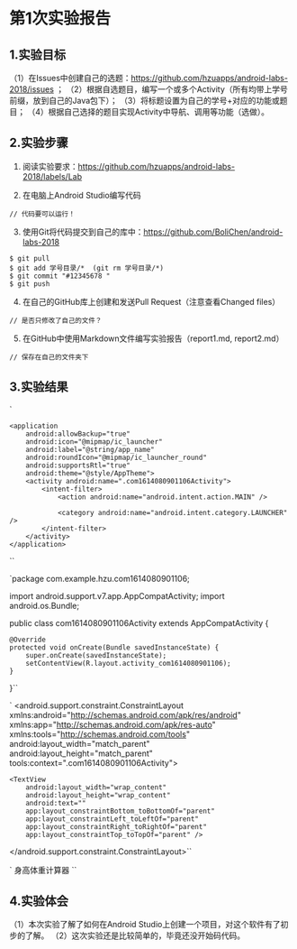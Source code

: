 # 第1次实验报告
## 1.实验目标
（1）在Issues中创建自己的选题：https://github.com/hzuapps/android-labs-2018/issues ；
（2）根据自选题目，编写一个或多个Activity（所有均带上学号前缀，放到自己的Java包下）；
（3）将标题设置为自己的学号+对应的功能或题目；
（4）根据自己选择的题目实现Activity中导航、调用等功能（选做）。
## 2.实验步骤

1. 阅读实验要求：https://github.com/hzuapps/android-labs-2018/labels/Lab   

2. 在电脑上Android Studio编写代码  

```   
// 代码要可以运行！
```   

3. 使用Git将代码提交到自己的库中：https://github.com/BoliChen/android-labs-2018   
```  
$ git pull
$ git add 学号目录/*  (git rm 学号目录/*)
$ git commit "#12345678 "
$ git push
```  

4. 在自己的GitHub库上创建和发送Pull Request（注意查看Changed files）  
```  
// 是否只修改了自己的文件？
```  

5. 在GitHub中使用Markdown文件编写实验报告（report1.md, report2.md）  
```  
// 保存在自己的文件夹下
```  

## 3.实验结果     

`<?xml version="1.0" encoding="utf-8"?>
<manifest xmlns:android="http://schemas.android.com/apk/res/android"
    package="com.example.hzu.com1614080901106">

    <application
        android:allowBackup="true"
        android:icon="@mipmap/ic_launcher"
        android:label="@string/app_name"
        android:roundIcon="@mipmap/ic_launcher_round"
        android:supportsRtl="true"
        android:theme="@style/AppTheme">
        <activity android:name=".com1614080901106Activity">
            <intent-filter>
                <action android:name="android.intent.action.MAIN" />

                <category android:name="android.intent.category.LAUNCHER" />
            </intent-filter>
        </activity>
    </application>

</manifest>``

`package com.example.hzu.com1614080901106;

import android.support.v7.app.AppCompatActivity;
import android.os.Bundle;

public class com1614080901106Activity extends AppCompatActivity {

    @Override
    protected void onCreate(Bundle savedInstanceState) {
        super.onCreate(savedInstanceState);
        setContentView(R.layout.activity_com1614080901106);
    }
}``

`<?xml version="1.0" encoding="utf-8"?>
<android.support.constraint.ConstraintLayout xmlns:android="http://schemas.android.com/apk/res/android"
    xmlns:app="http://schemas.android.com/apk/res-auto"
    xmlns:tools="http://schemas.android.com/tools"
    android:layout_width="match_parent"
    android:layout_height="match_parent"
    tools:context=".com1614080901106Activity">

    <TextView
        android:layout_width="wrap_content"
        android:layout_height="wrap_content"
        android:text=""
        app:layout_constraintBottom_toBottomOf="parent"
        app:layout_constraintLeft_toLeftOf="parent"
        app:layout_constraintRight_toRightOf="parent"
        app:layout_constraintTop_toTopOf="parent" />

</android.support.constraint.ConstraintLayout>``

`<resources>
    <string name="app_name">身高体重计算器</string>
</resources>``
## 4.实验体会
（1）本次实验了解了如何在Android Studio上创建一个项目，对这个软件有了初步的了解。
（2）这次实验还是比较简单的，毕竟还没开始码代码。

